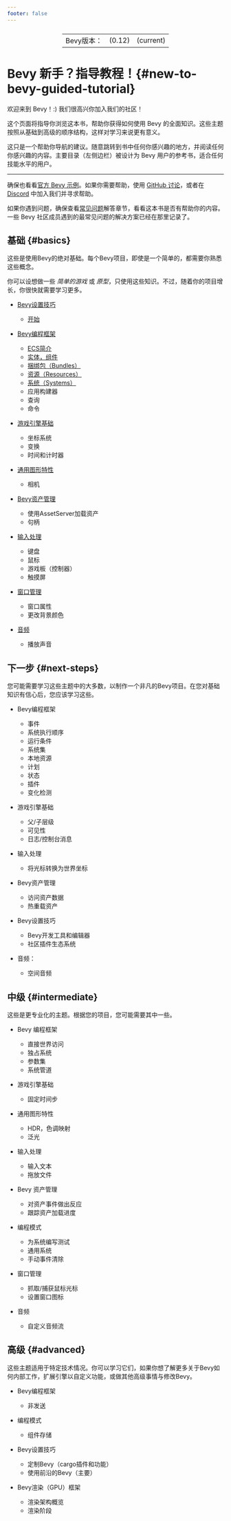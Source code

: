 ```yaml
---
footer: false
---
```

<table style="display:flex;justify-content:center">
  <tr>
    <td>Bevy版本：</td>
    <td>(0.12)</td>
    <td>(current)</td>
  </tr>
</table>

# Bevy 新手？指导教程！{#new-to-bevy-guided-tutorial}
欢迎来到 Bevy！:) 我们很高兴你加入我们的社区！

这个页面将指导你浏览这本书，帮助你获得如何使用 Bevy 的全面知识。这些主题按照从基础到高级的顺序结构，这样对学习来说更有意义。

这只是一个帮助你导航的建议。随意跳转到书中任何你感兴趣的地方，并阅读任何你感兴趣的内容。主要目录（左侧边栏）被设计为 Bevy 用户的参考书，适合任何技能水平的用户。

----

确保也看看[官方 Bevy 示例](https://github.com/bevyengine/bevy/tree/latest/examples#examples)。如果你需要帮助，使用 [GitHub 讨论](https://github.com/bevyengine/bevy/discussions)，或者在 [Discord](https://discord.gg/bevy) 中加入我们并寻求帮助。

如果你遇到问题，确保查看[常见问题](/guide/4.pitfalls/introduction)解答章节，看看这本书是否有帮助你的内容。一些 Bevy 社区成员遇到的最常见问题的解决方案已经在那里记录了。

## 基础 {#basics}

这些是使用Bevy的绝对基础。每个Bevy项目，即使是一个简单的，都需要你熟悉这些概念。

你可以设想做一些 *简单的游戏* 或 *原型*，只使用这些知识。不过，随着你的项目增长，你很快就需要学习更多。

-   [Bevy设置技巧](/guide/3.setup/introduction)
    -   [开始](/guide/3.setup/3.1getting-started)
-   [Bevy编程框架](/guide/14.programming/introduction)
    -   [ECS简介](/guide/14.programming/14.1ecs-intro)
    -   [实体，组件](/guide/14.programming/14.2intro-data)
    -   [捆绑包（Bundles）](/guide/14.programming/14.8bundle)
    -   [资源（Resources）](/guide/14.programming/14.6res)
    -   [系统（Systems）](/guide/14.programming/14.5systems)
    -   应用构建器
    -   查询
    -   命令
-   [游戏引擎基础](/guide/5.fundamentals/introduction)
    -   坐标系统
    -   变换
    -   时间和计时器

-   [通用图形特性](/guide/6.graphics/introduction)
    -   相机

-   [Bevy资产管理](/guide/11.assets/introduction)
    -   使用AssetServer加载资产
    -   句柄

-   [输入处理](/guide/9.input/introduction)
    -   键盘
    -   鼠标
    -   游戏板（控制器）
    -   触摸屏

-   [窗口管理](/guide/10.window/introduction)
    -   窗口属性
    -   更改背景颜色

-   [音频](/guide/12.audio/introduction)
    -   播放声音

## 下一步 {#next-steps}

您可能需要学习这些主题中的大多数，以制作一个非凡的Bevy项目。在您对基础知识有信心后，您应该学习这些。

-   Bevy编程框架

    -   事件
    -   系统执行顺序
    -   运行条件
    -   系统集
    -   本地资源
    -   计划
    -   状态
    -   插件
    -   变化检测

-   游戏引擎基础

    -   父/子层级
    -   可见性
    -   日志/控制台消息

-   输入处理

    -   将光标转换为世界坐标

-   Bevy资产管理

    -   访问资产数据
    -   热重载资产

-   Bevy设置技巧

    -   Bevy开发工具和编辑器
    -   社区插件生态系统

-   音频：

    -   空间音频

## 中级 {#intermediate}

这些是更专业化的主题。根据您的项目，您可能需要其中一些。

-   Bevy 编程框架

    -   直接世界访问
    -   独占系统
    -   参数集
    -   系统管道

-   游戏引擎基础

    -   固定时间步

-   通用图形特性

    -   HDR，色调映射
    -   泛光

-   输入处理

    -   输入文本
    -   拖放文件

-   Bevy 资产管理

    -   对资产事件做出反应
    -   跟踪资产加载进度

-   编程模式

    -   为系统编写测试
    -   通用系统
    -   手动事件清除

-   窗口管理

    -   抓取/捕获鼠标光标
    -   设置窗口图标

-   音频

    -   自定义音频流


## 高级 {#advanced}

这些主题适用于特定技术情况。你可以学习它们，如果你想了解更多关于Bevy如何内部工作，扩展引擎以自定义功能，或做其他高级事情与修改Bevy。

-   Bevy编程框架

    -   非发送

-   编程模式

    -   组件存储

-   Bevy设置技巧

    -   定制Bevy（cargo插件和功能）
    -   使用前沿的Bevy（主要）

-   Bevy渲染（GPU）框架

    -   渲染架构概览
    -   渲染阶段